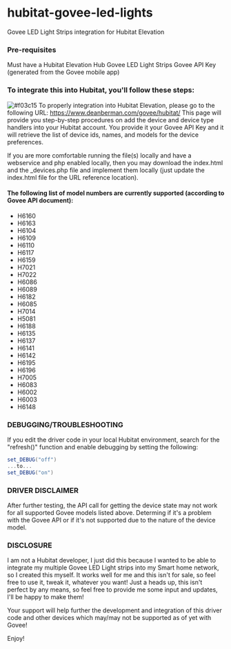 # hubitat-govee-led-lights
Govee LED Light Strips integration for Hubitat Elevation

### Pre-requisites
Must have a Hubitat Elevation Hub
Govee LED Light Strips
Govee API Key (generated from the Govee mobile app)

### To integrate this into Hubitat, you'll follow these steps:
![#f03c15](https://via.placeholder.com/15/f03c15/000000?text=+) To properly integration into Hubitat Elevation, please go to the following URL: https://www.deanberman.com/govee/hubitat/
This page will provide you step-by-step procedures on add the device and device type handlers into your Hubitat account.  You provide it your Govee API Key and it will retrieve the list of device ids, names, and models for the device preferences.

If you are more comfortable running the file(s) locally and have a webservice and php enabled locally, then you may download the index.html and the \_devices.php file and implement them locally (just update the index.html file for the URL reference location).

#### The following list of model numbers are currently supported (according to Govee API document):
- H6160
- H6163
- H6104
- H6109
- H6110
- H6117
- H6159
- H7021
- H7022
- H6086
- H6089
- H6182
- H6085
- H7014
- H5081
- H6188
- H6135
- H6137
- H6141
- H6142
- H6195
- H6196
- H7005
- H6083
- H6002
- H6003
- H6148

### DEBUGGING/TROUBLESHOOTING
If you edit the driver code in your local Hubitat environment, search for the "refresh()" function and enable debugging by setting the following:  
```groovy
set_DEBUG("off")
...to...
set_DEBUG("on")
```

### DRIVER DISCLAIMER
After further testing, the API call for getting the device state may not work for all supported Govee models listed above.  Determing if it's a problem with the Govee API or if it's not supported due to the nature of the device model.

### DISCLOSURE
I am not a Hubitat developer, I just did this because I wanted to be able to integrate my multiple Govee LED Light strips into my Smart home network, so I created this myself.  It works well for me and this isn't for sale, so feel free to use it, tweak it, whatever you want!
Just a heads up, this isn't perfect by any means, so feel free to provide me some input and updates, I'll be happy to make them!

Your support will help further the development and integration of this driver code and other devices which may/may not be supported as of yet with Govee!

Enjoy!
